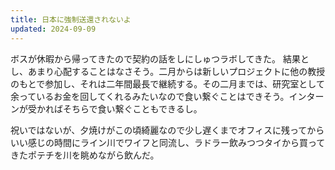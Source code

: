 ```yaml
---
title: 日本に強制送還されないよ
updated: 2024-09-09
---
```


ボスが休暇から帰ってきたので契約の話をしにしゅつラボしてきた。
結果とし、あまり心配することはなさそう。二月からは新しいプロジェクトに他の教授のもとで参加し、それは二年間最長で継続する。その二月までは、研究室として余っているお金を回してくれるみたいなので食い繋ぐことはできそう。インターンが受かればそちらで食い繋ぐこともできるし。

祝いではないが、夕焼けがこの頃綺麗なので少し遅くまでオフィスに残ってからいい感じの時間にライン川でワイフと同流し、ラドラー飲みつつタイから買ってきたポテチを川を眺めながら飲んだ。
